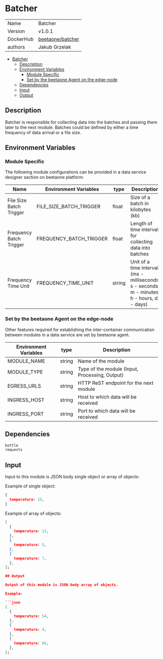 # Batcher

|                |                                       |
| -------------- | ------------------------------------- |
| Name           | Batcher                           |
| Version        | v1.0.1                                |
| DockerHub | [beetaone/batcher](https://hub.docker.com/r/beetaone/batcher) |
| authors        | Jakub Grzelak                          |

- [Batcher](#batcher)
  - [Description](#description)
  - [Environment Variables](#environment-variables)
    - [Module Specific](#module-specific)
    - [Set by the beetaone Agent on the edge-node](#set-by-the-beetaone-agent-on-the-edge-node)
  - [Dependencies](#dependencies)
  - [Input](#input)
  - [Output](#output)

## Description

Batcher is responsible for collecting data into the batches and passing them later to the next module.
Batches could be defined by either a time frequency of data arrival or a file size.

## Environment Variables

### Module Specific

The following module configurations can be provided in a data service designer section on beetaone platform:

| Name                    | Environment Variables   | type   | Description                                              |
| ----------------------- | ----------------------- | ------ | -------------------------------------------------------- |
| File Size Batch Trigger | FILE_SIZE_BATCH_TRIGGER | float  | Size of a batch in kilobytes (kb)                        |
| Frequency Batch Trigger | FREQUENCY_BATCH_TRIGGER | float  | Length of time interval for collecting data into batches |
| Frequency Time Unit     | FREQUENCY_TIME_UNIT     | string | Unit of a time interval (ms - milliseconds, s - seconds, m - minutes, h - hours, d - days)  |


### Set by the beetaone Agent on the edge-node

Other features required for establishing the inter-container communication between modules in a data service are set by beetaone agent.

| Environment Variables | type   | Description                                    |
| --------------------- | ------ | ---------------------------------------------- |
| MODULE_NAME           | string | Name of the module                             |
| MODULE_TYPE           | string | Type of the module (Input, Processing, Output)  |
| EGRESS_URLS            | string | HTTP ReST endpoint for the next module         |
| INGRESS_HOST          | string | Host to which data will be received            |
| INGRESS_PORT          | string | Port to which data will be received            |

## Dependencies

```txt
bottle
requests
```

## Input

Input to this module is JSON body single object or array of objects:

Example of single object:

```json
{
  temperature: 15,
}
```

Example of array of objects:

```json
[
  {
    temperature: 13,
  },
  {
    temperature: 5,
  },
  {
    temperature: 7,
  },
];

## Output

Output of this module is JSON body array of objects.

Example:

```json
[
  {
    temperature: 54,
  },
  {
    temperature: 4,
  },
  {
    temperature: 66,
  },
];
```